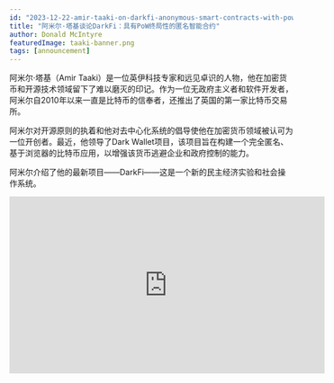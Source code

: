 ```yaml
---
id: "2023-12-22-amir-taaki-on-darkfi-anonymous-smart-contracts-with-pow-finality-cn"
title: "阿米尔·塔基谈论DarkFi：具有PoW终局性的匿名智能合约"
author: Donald McIntyre
featuredImage: taaki-banner.png
tags: [announcement]
---
```


阿米尔·塔基（Amir Taaki）是一位英伊科技专家和远见卓识的人物，他在加密货币和开源技术领域留下了难以磨灭的印记。作为一位无政府主义者和软件开发者，阿米尔自2010年以来一直是比特币的信奉者，还推出了英国的第一家比特币交易所。

阿米尔对开源原则的执着和他对去中心化系统的倡导使他在加密货币领域被认可为一位开创者。最近，他领导了Dark Wallet项目，该项目旨在构建一个完全匿名、基于浏览器的比特币应用，以增强该货币逃避企业和政府控制的能力。

阿米尔介绍了他的最新项目——DarkFi——这是一个新的民主经济实验和社会操作系统。

<iframe width="560" height="315" src="https://www.youtube.com/embed/jktFFlga6sM?si=qtSAhDorR3Fjwg8k" title="YouTube video player" frameborder="0" allow="accelerometer; autoplay; clipboard-write; encrypted-media; gyroscope; picture-in-picture; web-share" allowfullscreen></iframe>
